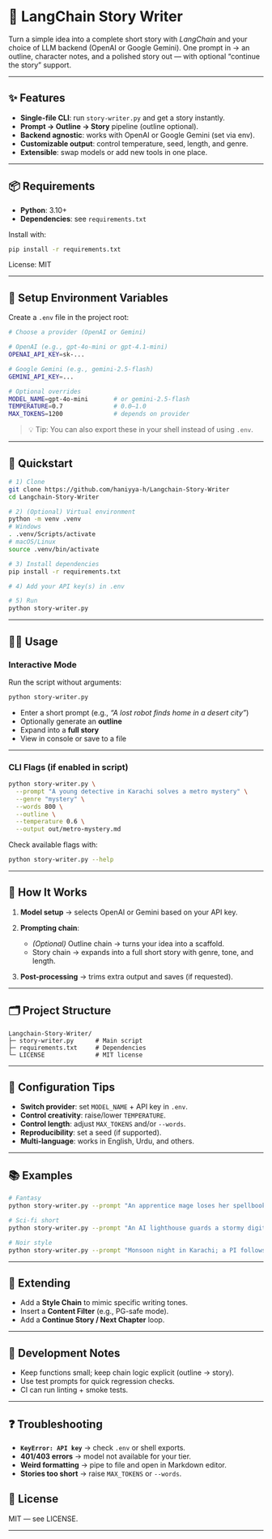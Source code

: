 # 📖 LangChain Story Writer

Turn a simple idea into a complete short story with *LangChain* and your choice of LLM backend (OpenAI or Google Gemini).
One prompt in → an outline, character notes, and a polished story out — with optional “continue the story” support.

---

## ✨ Features

* **Single-file CLI**: run `story-writer.py` and get a story instantly.
* **Prompt → Outline → Story** pipeline (outline optional).
* **Backend agnostic**: works with OpenAI or Google Gemini (set via env).
* **Customizable output**: control temperature, seed, length, and genre.
* **Extensible**: swap models or add new tools in one place.

---

## 📦 Requirements

* **Python**: 3.10+
* **Dependencies**: see `requirements.txt`

Install with:

```bash
pip install -r requirements.txt
```

License: MIT

---

## 🔐 Setup Environment Variables

Create a `.env` file in the project root:

```bash
# Choose a provider (OpenAI or Gemini)

# OpenAI (e.g., gpt-4o-mini or gpt-4.1-mini)
OPENAI_API_KEY=sk-...

# Google Gemini (e.g., gemini-2.5-flash)
GEMINI_API_KEY=...

# Optional overrides
MODEL_NAME=gpt-4o-mini       # or gemini-2.5-flash
TEMPERATURE=0.7              # 0.0–1.0
MAX_TOKENS=1200              # depends on provider
```

> 💡 Tip: You can also export these in your shell instead of using `.env`.

---

## 🚀 Quickstart

```bash
# 1) Clone
git clone https://github.com/haniyya-h/Langchain-Story-Writer
cd Langchain-Story-Writer

# 2) (Optional) Virtual environment
python -m venv .venv
# Windows
. .venv/Scripts/activate
# macOS/Linux
source .venv/bin/activate

# 3) Install dependencies
pip install -r requirements.txt

# 4) Add your API key(s) in .env

# 5) Run
python story-writer.py
```

---

## 🧑‍💻 Usage

### Interactive Mode

Run the script without arguments:

```bash
python story-writer.py
```

* Enter a short prompt (e.g., *“A lost robot finds home in a desert city”*)
* Optionally generate an **outline**
* Expand into a **full story**
* View in console or save to a file

---

### CLI Flags (if enabled in script)

```bash
python story-writer.py \
  --prompt "A young detective in Karachi solves a metro mystery" \
  --genre "mystery" \
  --words 800 \
  --outline \
  --temperature 0.6 \
  --output out/metro-mystery.md
```

Check available flags with:

```bash
python story-writer.py --help
```

---

## 🧠 How It Works

1. **Model setup** → selects OpenAI or Gemini based on your API key.
2. **Prompting chain**:

   * *(Optional)* Outline chain → turns your idea into a scaffold.
   * Story chain → expands into a full short story with genre, tone, and length.
3. **Post-processing** → trims extra output and saves (if requested).

---

## 🗂️ Project Structure

```
Langchain-Story-Writer/
├─ story-writer.py      # Main script
├─ requirements.txt     # Dependencies
└─ LICENSE              # MIT license
```

---

## 🔧 Configuration Tips

* **Switch provider**: set `MODEL_NAME` + API key in `.env`.
* **Control creativity**: raise/lower `TEMPERATURE`.
* **Control length**: adjust `MAX_TOKENS` and/or `--words`.
* **Reproducibility**: set a seed (if supported).
* **Multi-language**: works in English, Urdu, and others.

---

## 📚 Examples

```bash
# Fantasy
python story-writer.py --prompt "An apprentice mage loses her spellbook" --genre fantasy --words 900

# Sci-fi short
python story-writer.py --prompt "An AI lighthouse guards a stormy digital sea" --words 300 --temperature 0.4

# Noir style
python story-writer.py --prompt "Monsoon night in Karachi; a PI follows a trail of receipts" --genre noir
```

---

## 🧩 Extending

* Add a **Style Chain** to mimic specific writing tones.
* Insert a **Content Filter** (e.g., PG-safe mode).
* Add a **Continue Story / Next Chapter** loop.

---

## 🧪 Development Notes

* Keep functions small; keep chain logic explicit (outline → story).
* Use test prompts for quick regression checks.
* CI can run linting + smoke tests.

---

## ❓ Troubleshooting

* **`KeyError: API key`** → check `.env` or shell exports.
* **401/403 errors** → model not available for your tier.
* **Weird formatting** → pipe to file and open in Markdown editor.
* **Stories too short** → raise `MAX_TOKENS` or `--words`.


## 📝 License

MIT — see LICENSE.

---
